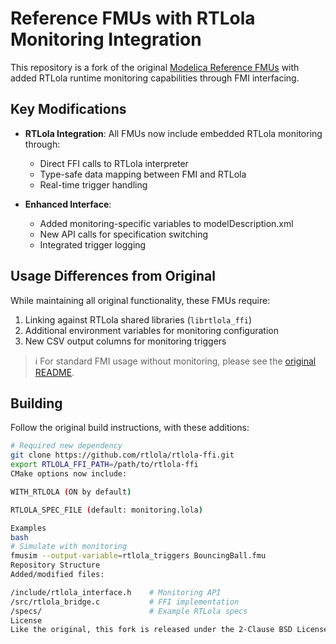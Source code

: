 # Reference FMUs with RTLola Monitoring Integration

This repository is a fork of the original [Modelica Reference FMUs](https://github.com/modelica/Reference-FMUs) with added RTLola runtime monitoring capabilities through FMI interfacing.

## Key Modifications

- **RTLola Integration**: All FMUs now include embedded RTLola monitoring through:
  - Direct FFI calls to RTLola interpreter
  - Type-safe data mapping between FMI and RTLola
  - Real-time trigger handling

- **Enhanced Interface**:
  - Added monitoring-specific variables to modelDescription.xml
  - New API calls for specification switching
  - Integrated trigger logging

## Usage Differences from Original

While maintaining all original functionality, these FMUs require:

1. Linking against RTLola shared libraries (`librtlola_ffi`)
2. Additional environment variables for monitoring configuration
3. New CSV output columns for monitoring triggers

> ℹ️ For standard FMI usage without monitoring, please see the [original README](README_ORIGINAL.md).

## Building

Follow the original build instructions, with these additions:

```bash
# Required new dependency
git clone https://github.com/rtlola/rtlola-ffi.git
export RTLOLA_FFI_PATH=/path/to/rtlola-ffi
CMake options now include:

WITH_RTLOLA (ON by default)

RTLOLA_SPEC_FILE (default: monitoring.lola)

Examples
bash
# Simulate with monitoring
fmusim --output-variable=rtlola_triggers BouncingBall.fmu
Repository Structure
Added/modified files:

/include/rtlola_interface.h    # Monitoring API
/src/rtlola_bridge.c           # FFI implementation
/specs/                        # Example RTLola specs
License
Like the original, this fork is released under the 2-Clause BSD License, with additional copyright notices for RTLola components.
